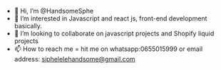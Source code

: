 - 👋 Hi, I’m @HandsomeSphe
- 👀 I’m interested in Javascript and react js, front-end development basically.
- 💞️ I’m looking to collaborate on javascript projects and Shopify liquid projects
- 📫 How to reach me = hit me on whatsapp:0655015999 or email address: siphelelehandsome@gmail.com

<!---
HandsomeSphe/HandsomeSphe is a ✨ special ✨ repository because its `README.md` (this file) appears on your GitHub profile.
You can click the Preview link to take a look at your changes.
--->
